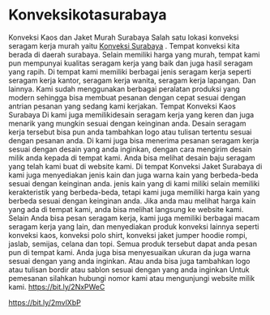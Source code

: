 # Konveksikotasurabaya
Konveksi Kaos dan Jaket Murah Surabaya
Salah satu lokasi konveksi seragam kerja murah yaitu <a href=" https://konveksisurabaya.my.id/">Konveksi Surabaya</a> . Tempat konveksi kita berada di daerah surabaya. Selain memiliki harga yang murah, tempat kami pun mempunyai kualitas seragam kerja yang baik dan juga hasil seragam yang rapih. Di tempat kami memiliki berbagai jenis seragam kerja seperti seragam kerja kantor, seragam kerja wanita, seragam kerja lapangan. Dan lainnya. Kami sudah menggunakan berbagai peralatan produksi yang modern sehingga bisa membuat pesanan dengan cepat sesuai dengan antrian pesanan yang sedang kami kerjakan.
Tempat Konveksi Kaos Surabaya Di kami juga memilikidesain seragam kerja yang keren dan juga menarik yang mungkin sesuai dengan keinginan anda. Desain seragam kerja tersebut bisa pun anda tambahkan logo atau tulisan tertentu sesuai dengan pesanan anda. Di kami juga bisa menerima pesanan seragam kerja sesuai dengan desain yang anda inginkan, dengan cara mengirim desain milik anda kepada di tempat kami. Anda bisa melihat desain baju seragam yang telah kami buat di website kami.
Di tempat Konveksi Jaket Surabaya di kami juga menyediakan jenis kain dan juga warna kain yang berbeda-beda sesuai dengan keinginan anda. jenis kain yang di kami miliki selain memiliki kerakteristik yang berbeda-beda, tetapi kami juga memiliki harga kain yang berbeda sesuai dengan keinginan anda. Jika anda mau melihat harga kain yang ada di tempat kami, anda bisa melihat langsung ke website kami.
Selain Anda bisa pesan seragam kerja, kami juga memiliki berbagai macam seragam kerja yang lain, dan menyediakan produk konveksi lainnya seperti konveksi kaos, konveksi polo shirt, konveksi jaket jumper hoodie rompi, jaslab, semijas, celana dan topi. Semua produk tersebut dapat anda pesan pun di tempat kami. Anda juga bisa menyesuaikan ukuran da juga warna sesuai dengan yang anda inginkan. Atau anda bisa juga tambahkan logo atau tulisan bordir atau sablon sesuai dengan yang anda inginkan
Untuk pemesanan silahkan hubungi nomor kami atau mengunjungi website milik kami.
https://bit.ly/2NxPWeC

https://bit.ly/2mvlXbP

